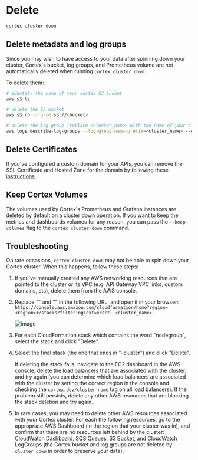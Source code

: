 # Delete

```bash
cortex cluster down
```

## Delete metadata and log groups

Since you may wish to have access to your data after spinning down your cluster, Cortex's bucket, log groups, and Prometheus volume are not automatically deleted when running `cortex cluster down`.

To delete them:

```bash
# identify the name of your cortex S3 bucket
aws s3 ls

# delete the S3 bucket
aws s3 rb --force s3://<bucket>

# delete the log group (replace <cluster_name> with the name of your cluster, default: cortex)
aws logs describe-log-groups --log-group-name-prefix=<cluster_name> --query logGroups[*].[logGroupName] --output text | xargs -I {} aws logs delete-log-group --log-group-name {}
```

## Delete Certificates

If you've configured a custom domain for your APIs, you can remove the SSL Certificate and Hosted Zone for the domain by following these [instructions](../networking/custom-domain.md#cleanup).

## Keep Cortex Volumes

The volumes used by Cortex's Prometheus and Grafana instances are deleted by default on a cluster down operation. If you want to keep the metrics and dashboards volumes for any reason, you can pass the `--keep-volumes` flag to the `cortex cluster down` command.

## Troubleshooting

On rare occasions, `cortex cluster down` may not be able to spin down your Cortex cluster. When this happens, follow these steps:

1. If you've manually created any AWS networking resources that are pointed to the cluster or its VPC \(e.g. API Gateway VPC links, custom domains, etc\), delete them from the AWS console.
2. Replace "" and "" in the following URL, and open it in your browser: `https://console.aws.amazon.com/cloudformation/home?region=<region>#/stacks?filteringText=eksctl-<cluster_name>-`

   ![image](https://user-images.githubusercontent.com/808475/97790394-963b4880-1b85-11eb-8e27-ba5a551606b3.png)

3. For each CloudFormation stack which contains the word "nodegroup", select the stack and click "Delete".
4. Select the final stack \(the one that ends in "-cluster"\) and click "Delete".

   If deleting the stack fails, navigate to the EC2 dashboard in the AWS console, delete the load balancers that are associated with the cluster, and try again \(you can determine which load balancers are associated with the cluster by setting the correct region in the console and checking the `cortex.dev/cluster-name` tag on all load balancers\). If the problem still persists, delete any other AWS resources that are blocking the stack deletion and try again.

5. In rare cases, you may need to delete other AWS resources associated with your Cortex cluster. For each the following resources, go to the appropriate AWS Dashboard \(in the region that your cluster was in\), and confirm that there are no resources left behind by the cluster: CloudWatch Dashboard, SQS Queues, S3 Bucket, and CloudWatch LogGroups \(the Cortex bucket and log groups are not deleted by `cluster down` in order to preserve your data\).

